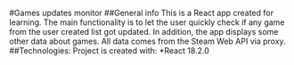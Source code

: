 #Games updates monitor
##General info
This is a React app created for learning. The main functionality is to let the user quickly check if any game from the user created list got updated. In addition, the app displays some other data about games. All data comes from the Steam Web API via proxy.
##Technologies:
Project is created with:
\*React 18.2.0
